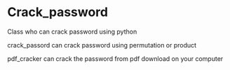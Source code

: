 # Crack_password
Class who can crack password using python

crack_passord can crack password using permutation or product

pdf_cracker can crack the password from pdf download on your computer
